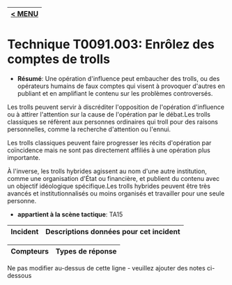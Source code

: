 |[< MENU](../../README.md)|
|---|
# Technique T0091.003: Enrôlez des comptes de trolls

* **Résumé**: Une opération d'influence peut embaucher des trolls, ou des opérateurs humains de faux comptes qui visent à provoquer d'autres en publiant et en amplifiant le contenu sur les problèmes controversés.

Les trolls peuvent servir à discréditer l'opposition de l'opération d'influence ou à attirer l'attention sur la cause de l'opération par le débat.Les trolls classiques se réfèrent aux personnes ordinaires qui troll pour des raisons personnelles, comme la recherche d'attention ou l'ennui.

Les trolls classiques peuvent faire progresser les récits d'opération par coïncidence mais ne sont pas directement affiliés à une opération plus importante.

À l'inverse, les trolls hybrides agissent au nom d'une autre institution, comme une organisation d'État ou financière, et publient du contenu avec un objectif idéologique spécifique.Les trolls hybrides peuvent être très avancés et institutionnalisés ou moins organisés et travailler pour une seule personne.

* **appartient à la scène tactique**: TA15


|Incident |Descriptions données pour cet incident |
|-------- |-------------------- |

|Compteurs |Types de réponse |
|-------- |-------------- |


Ne pas modifier au-dessus de cette ligne - veuillez ajouter des notes ci-dessous